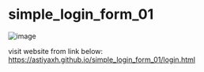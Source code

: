 # simple_login_form_01

![image](https://github.com/user-attachments/assets/6f576f52-d3bf-4bdf-a11c-de4e6a62ce89)

visit website from link below:
https://astiyaxh.github.io/simple_login_form_01/login.html
